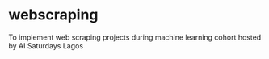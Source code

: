 # webscraping
To implement web scraping projects during machine learning cohort hosted by AI Saturdays Lagos
